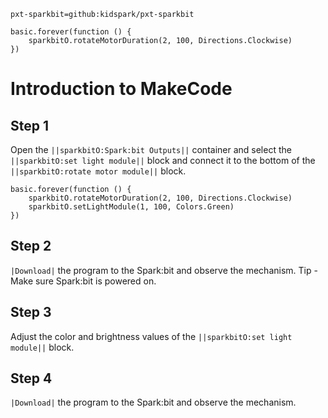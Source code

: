 ```package
pxt-sparkbit=github:kidspark/pxt-sparkbit
```

```template
basic.forever(function () {
    sparkbitO.rotateMotorDuration(2, 100, Directions.Clockwise)
})
```

# Introduction to MakeCode

## Step 1

Open the ``||sparkbitO:Spark:bit Outputs||`` container and select the ``||sparkbitO:set light module||`` block and connect it to the bottom of the ``||sparkbitO:rotate motor module||`` block.

```blocks
basic.forever(function () {
    sparkbitO.rotateMotorDuration(2, 100, Directions.Clockwise)
    sparkbitO.setLightModule(1, 100, Colors.Green)
})
```

## Step 2

``|Download|`` the program to the Spark:bit and observe the mechanism. Tip - Make sure Spark:bit is powered on.

## Step 3

Adjust the color and brightness values of the ``||sparkbitO:set light module||`` block.

## Step 4 

``|Download|`` the program to the Spark:bit and observe the mechanism.